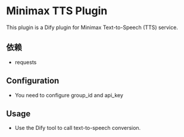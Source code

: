 # Minimax TTS  Plugin

This plugin is a Dify plugin for Minimax Text-to-Speech (TTS) service.

## 依赖
- requests

## Configuration
- You need to configure group_id and api_key

## Usage
- Use the Dify tool to call text-to-speech conversion.
